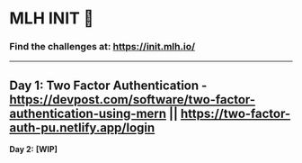 # MLH INIT 🦈

### Find the challenges at: https://init.mlh.io/
___

**Day 1:** Two Factor Authentication - https://devpost.com/software/two-factor-authentication-using-mern || https://two-factor-auth-pu.netlify.app/login
---

**Day 2:** **[WIP]**
